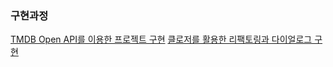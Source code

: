 ### 구현과정
[TMDB Open API를 이용한 프로젝트 구현](http://www.google.co.kr](https://velog.io/@harry21/TMDB-Open-API%EB%A5%BC-%EC%9D%B4%EC%9A%A9%ED%95%9C-%ED%86%A0%EC%9D%B4-%ED%94%84%EB%A1%9C%EC%A0%9D%ED%8A%B8))      
[클로저를 활용한 리팩토링과 다이얼로그 구현](https://velog.io/@harry21/%ED%81%B4%EB%A1%9C%EC%A0%80%EB%A5%BC-%ED%99%9C%EC%9A%A9%ED%95%9C-%EB%A6%AC%ED%8C%A9%ED%86%A0%EB%A7%81%EA%B3%BC-%EB%8B%A4%EC%9D%B4%EC%96%BC%EB%A1%9C%EA%B7%B8-%EA%B5%AC%ED%98%84)



